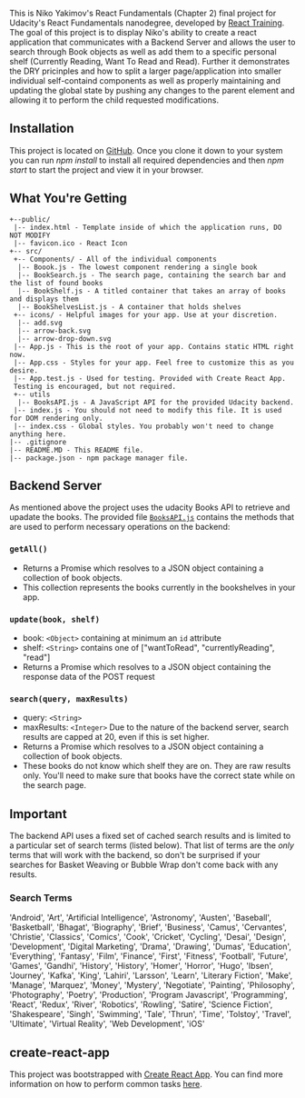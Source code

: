 This is Niko Yakimov's React Fundamentals (Chapter 2) final project for Udacity's React Fundamentals nanodegree, developed by [React Training](https://reacttraining.com). The goal of this project is to display Niko's ability to create a react application that communicates with a Backend Server and allows the user to search through Book objects as well as add them to a specific personal shelf (Currently Reading, Want To Read and Read). Further it demonstrates the DRY pricinples and how to split a larger page/application into smaller individual self-containd components as well as properly maintaining and updating the global state by pushing any changes to the parent element and allowing it to perform the child requested modifications.

## Installation

This project is located on [GitHub](https://github.com/nyakimov/my-reads). Once you clone it down to your system you can run _npm install_ to install all required dependencies and then _npm start_ to start the project and view it in your browser.

## What You're Getting
```
+--public/    
 |-- index.html - Template inside of which the application runs, DO NOT MODIFY
 |-- favicon.ico - React Icon
+-- src/
 +-- Components/ - All of the individual components
  |-- Boook.js - The lowest component rendering a single book
  |-- BookSearch.js - The search page, containing the search bar and the list of found books
  |-- BookShelf.js - A titled container that takes an array of books and displays them
  |-- BookShelvesList.js - A container that holds shelves
 +-- icons/ - Helpful images for your app. Use at your discretion.
  |-- add.svg
  |-- arrow-back.svg
  |-- arrow-drop-down.svg
 |-- App.js - This is the root of your app. Contains static HTML right now.
 |-- App.css - Styles for your app. Feel free to customize this as you desire.
 |-- App.test.js - Used for testing. Provided with Create React App. 
 Testing is encouraged, but not required.
 +-- utils
  |-- BooksAPI.js - A JavaScript API for the provided Udacity backend. 
 |-- index.js - You should not need to modify this file. It is used for DOM rendering only.
 |-- index.css - Global styles. You probably won't need to change anything here.
|-- .gitignore 
|-- README.MD - This README file.
|-- package.json - npm package manager file.
```

## Backend Server

As mentioned above the project uses the udacity Books API to retrieve and upadate the books. The provided file [`BooksAPI.js`](src/utils/BooksAPI.js) contains the methods that are used to perform necessary operations on the backend:

### `getAll()`
* Returns a Promise which resolves to a JSON object containing a collection of book objects.
* This collection represents the books currently in the bookshelves in your app.

### `update(book, shelf)`
* book: `<Object>` containing at minimum an `id` attribute
* shelf: `<String>` contains one of ["wantToRead", "currentlyReading", "read"]  
* Returns a Promise which resolves to a JSON object containing the response data of the POST request

### `search(query, maxResults)`
* query: `<String>`
* maxResults: `<Integer>` Due to the nature of the backend server, search results are capped at 20, even if this is set higher.
* Returns a Promise which resolves to a JSON object containing a collection of book objects.
* These books do not know which shelf they are on. They are raw results only. You'll need to make sure that books have the correct state while on the search page.

## Important
The backend API uses a fixed set of cached search results and is limited to a particular set of search terms (listed below). That list of terms are the _only_ terms that will work with the backend, so don't be surprised if your searches for Basket Weaving or Bubble Wrap don't come back with any results. 

### Search Terms

'Android', 'Art', 'Artificial Intelligence', 'Astronomy', 'Austen', 'Baseball', 'Basketball', 'Bhagat', 'Biography', 'Brief', 'Business', 'Camus', 'Cervantes', 'Christie', 'Classics', 'Comics', 'Cook', 'Cricket', 'Cycling', 'Desai', 'Design', 'Development', 'Digital Marketing', 'Drama', 'Drawing', 'Dumas', 'Education', 'Everything', 'Fantasy', 'Film', 'Finance', 'First', 'Fitness', 'Football', 'Future', 'Games', 'Gandhi', 'History', 'History', 'Homer', 'Horror', 'Hugo', 'Ibsen', 'Journey', 'Kafka', 'King', 'Lahiri', 'Larsson', 'Learn', 'Literary Fiction', 'Make', 'Manage', 'Marquez', 'Money', 'Mystery', 'Negotiate', 'Painting', 'Philosophy', 'Photography', 'Poetry', 'Production', 'Program Javascript', 'Programming', 'React', 'Redux', 'River', 'Robotics', 'Rowling', 'Satire', 'Science Fiction', 'Shakespeare', 'Singh', 'Swimming', 'Tale', 'Thrun', 'Time', 'Tolstoy', 'Travel', 'Ultimate', 'Virtual Reality', 'Web Development', 'iOS'

## create-react-app

This project was bootstrapped with [Create React App](https://github.com/facebookincubator/create-react-app). You can find more information on how to perform common tasks [here](https://github.com/facebookincubator/create-react-app/blob/master/packages/react-scripts/template/README.md).
